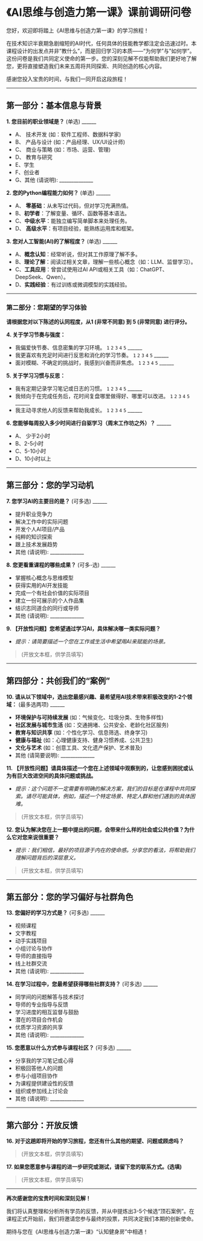 # 《AI思维与创造力第一课》课前调研问卷

您好，欢迎即将踏上《AI思维与创造力第一课》的学习旅程！

在技术知识半衰期急剧缩短的AI时代，任何具体的技能教学都注定会迅速过时。本课程设计的出发点并非”教什么”，而是回归学习的本质——“为何学”与”如何学”。这份问卷是我们共同定义使命的第一步。您的深刻见解不仅能帮助我们更好地了解您，更将直接塑造我们未来五周将共同探索、共同创造的核心内容。

感谢您投入宝贵的时间，与我们一同开启这段旅程！

-----

## 第一部分：基本信息与背景

**1. 您目前的职业领域是？** (单选)  ______
*   A、 技术开发 (如：软件工程师、数据科学家)
*   B、 产品与设计 (如：产品经理、UX/UI设计师)
*   C、 商业与策略 (如：市场、运营、管理)
*   D、 教育与研究
*   E、学生
*   F、创业者
*   G、其他 (请说明): \_\_\_\_\_\_\_\_\_\_\_\_\_\_

**2. 您的Python编程能力如何？** (单选) ______
*   A、 **零基础**：从未写过代码，但对学习充满热情。
*   B、**初学者**：了解变量、循环、函数等基本语法。
*   C、**中级水平**：能独立编写简单脚本来处理任务。
*   D、 **高级水平**：有项目经验，能熟练运用库和框架。

**3. 您对人工智能(AI)的了解程度？** (单选) ______
*   A、**概念认知**：经常听说，但对其工作原理了解不多。
*   B、**理论了解**：阅读过相关文章，理解一些核心概念（如：LLM、监督学习）。
*   C、**工具应用**：曾尝试使用过AI API或相关工具（如：ChatGPT、DeepSeek、Qwen）。
*   D、**实践经验**：有过训练或微调模型的实践经验。

-----

### 第二部分：您期望的学习体验

**请根据您对以下陈述的认同程度，从1 (非常不同意) 到 5 (非常同意) 进行评分。**

**4. 关于学习节奏与强度：**
*   我偏爱快节奏、信息密集的学习环境。 `1` `2` `3` `4` `5` ______
*   我更喜欢有充足时间进行反思和消化的学习节奏。 `1` `2` `3` `4` `5` ______
*   面对模糊、不确定的挑战时，我感到兴奋而非焦虑。 `1` `2` `3` `4` `5` ______

**5. 关于学习习惯与反思：**
*   我有定期记录学习笔记或日志的习惯。 `1` `2` `3` `4` `5` ______
*   我倾向于在完成任务后，花时间复盘哪里做得好、哪里可以改进。 `1` `2` `3` `4` `5` ______
*   我主动寻求他人的反馈来帮助我成长。 `1` `2` `3` `4` `5` ______

**6. 您能够每周投入多少时间进行自驱学习（周末工作坊之外）？** ______
*   A、 少于2小时
*   B、2-5小时
*   C、5-10小时
*   D、10小时以上

-----

## 第三部分：您的学习动机

**7. 您学习AI的主要目的是？** (可多选) ______
* 提升职业竞争力
* 解决工作中的实际问题
* 开发个人AI项目/产品
* 纯粹的知识探索
* 跟上技术发展趋势
* 其他 (请说明): \_\_\_\_\_\_\_\_\_\_\_\_\_\_

**8. 您更看重课程的哪些成果？** (可多-选) ______
* 掌握核心概念与思维模型
* 获得实用的AI开发技能
* 完成一个有社会价值的实际项目
* 建立一份可展示的个人作品集
* 结识志同道合的同行或导师
* 其他 (请说明): \_\_\_\_\_\_\_\_\_\_\_\_\_\_

**9. 【开放性问题】您希望通过学习AI，具体解决哪一类实际问题？**
*   *提示：请简要描述一个您在工作或生活中希望用AI来赋能的场景。*

> (开放文本框，供学员填写)

-----

## 第四部分：共创我们的“案例”

**10. 请从以下领域中，选出您最感兴趣、最希望用AI技术带来积极改变的1-2个领域：** (最多选两项) ______
*  **环境保护与可持续发展** (如：气候变化、垃圾分类、生物多样性)
*  **社区发展与城市生活** (如：交通拥堵、公共安全、老龄化社区服务)
*  **教育与知识共享** (如：个性化学习、信息筛选、终身学习)
*  **健康与福祉** (如：心理健康支持、健身习惯养成、公共卫生)
*  **文化与艺术** (如：创意工具、文化遗产保护、艺术普及)
*  其他 (请简要说明): \_\_\_\_\_\_\_\_\_\_\_\_\_\_

**11. 【开放性问题】请具体描述一个您在上述领域中观察到的，让您感到困扰或认为有巨大改进空间的具体问题或挑战。**
*   *提示：这个问题不一定需要有明确的解决方案，我们的目标是在课程中共同探索。请尽可能具体，例如，描述一个特定场景、特定人群和他们遇到的具体困难。*

> (开放文本框，供学员填写)

**12. 您认为解决您在上一题中提出的问题，会带来什么样的社会或公共价值？为什么它对您来说很重要？**
*   *提示：我们相信，最好的项目源于内在的使命感。分享您的看法，将帮助我们理解问题背后的深层意义。*

> (开放文本框，供学员填写)

-----

## 第五部分：您的学习偏好与社群角色

**13. 您偏好的学习方式是？** (可多选) ______
* 视频课程
* 文字教程
* 动手实践项目
* 小组讨论与协作
* 导师的直接指导
* 线上社群交流
* 其他 (请说明): \_\_\_\_\_\_\_\_\_\_\_\_\_\_

**14. 在学习过程中，您最希望获得哪些社群支持？** (可多选) ______
* 同学间的问题解答与技术探讨
* 导师的专业指导与反馈
* 学习进度的相互监督与鼓励
* 潜在的项目合作机会
* 优质学习资源的共享
* 其他 (请说明): \_\_\_\_\_\_\_\_\_\_\_\_\_\_

**15. 您愿意以什么方式参与课程社区？** (可多选) ______
* 分享我的学习笔记或心得
* 积极回答他人的问题
* 参与小组项目协作
* 为课程提供建设性的反馈
* 组织或参加线上讨论会
* 其他 (请说明): \_\_\_\_\_\_\_\_\_\_\_\_\_\_

-----

## 第六部分：开放反馈

**16. 对于这趟即将开始的学习旅程，您还有什么其他的期望、问题或顾虑吗？**

> (开放文本框，供学员填写)

**17. 如果您愿意参与课程的进一步研究或测试，请留下您的联系方式。(选填)**

> (开放文本框，供学员填写)


----

**再次感谢您的宝贵时间和深刻见解！**

我们将认真整理和分析所有学员的反馈，并从中提炼出3-5个候选“顶石案例”。在课程正式开始前，我们将邀请您参与最终的投票，共同决定我们本期的创新使命。

期待与您在《AI思维与创造力第一课》“认知健身房”中相遇！
